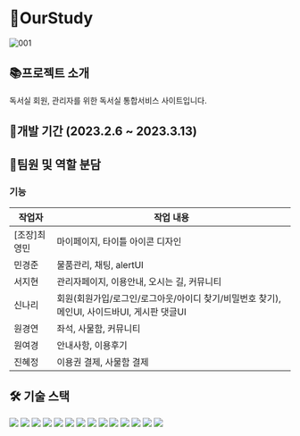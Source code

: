 # 📖OurStudy
![001](https://user-images.githubusercontent.com/102575553/226513767-123c09f6-0fc6-4beb-8f39-3ec18fc16e45.PNG)
## 📚프로젝트 소개
독서실 회원, 관리자를 위한 독서실 통합서비스 사이트입니다.
## 📅개발 기간  (2023.2.6 ~ 2023.3.13)
## 🐣팀원 및 역할 분담
### 기능

|작업자|작업 내용|
|------|---|
|[조장]최영민|마이페이지, 타이틀 아이콘 디자인 |
|민경준|물품관리, 채팅, alertUI|
|서지현|관리자페이지, 이용안내, 오시는 길, 커뮤니티    |
|신나리|회원(회원가입/로그인/로그아웃/아이디 찾기/비밀번호 찾기), 메인UI, 사이드바UI, 게시판 댓글UI  |
|원경연|좌석, 사물함, 커뮤니티  |
|원여경|안내사항, 이용후기 |
|진혜정|이용권 결제, 사물함 결제|



## 🛠️ 기술 스택
<img src="https://img.shields.io/badge/html-E34F26?style=for-the-badge&logo=html5&logoColor=white"> <img src="https://img.shields.io/badge/css-1572B6?style=for-the-badge&logo=css3&logoColor=white"> <img src="https://img.shields.io/badge/JAVA-007396?style=for-the-badge&logo=java&logoColor=white"> <img src="https://img.shields.io/badge/javascript-F7DF1E?style=for-the-badge&logo=javascript&logoColor=black">
<img src="https://img.shields.io/badge/jquery-0769AD?style=for-the-badge&logo=jquery&logoColor=white"> <img src="https://img.shields.io/badge/bootstrap-7952B3?style=for-the-badge&logo=bootstrap&logoColor=white"> <img src="https://img.shields.io/badge/oracle-F80000?style=for-the-badge&logo=oracle&logoColor=white"> <img src="https://img.shields.io/badge/apache tomcat-F8DC75?style=for-the-badge&logo=apachetomcat&logoColor=white">
<img src="https://img.shields.io/badge/github-181717?style=for-the-badge&logo=github&logoColor=white"> <img src="https://img.shields.io/badge/slack-4A154B?style=for-the-badge&logo=slack&logoColor=white"> <img src="https://img.shields.io/badge/diagrams.net-F08705?style=for-the-badge&logo=diagrams.net&logoColor=white"> <img src="https://img.shields.io/badge/Eclipse IDE-2C2255?style=for-the-badge&logo=Eclipse IDE&logoColor=white"> 
<img src="https://img.shields.io/badge/erd cloud-EA4AAA?style=for-the-badge&logo=erd cloud&logoColor=white"> <img src="https://img.shields.io/badge/jsp-8BC0D0?style=for-the-badge&logo=jsp&logoColor=white">
